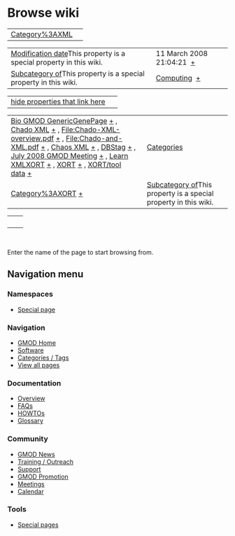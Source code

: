 



<span id="top"></span>




# <span dir="auto">Browse wiki</span>






|                                                   |     |
|---------------------------------------------------|-----|
| [Category%3AXML](/wiki/Category%3AXML "Category%3AXML") |     |

|  |  |
|----|----|
| <span class="smw-highlighter" data-type="1" state="inline" data-title="Property"><span class="smwbuiltin">[Modification date](/wiki/Property:Modification_date "Property:Modification date")</span><span class="smwttcontent">This property is a special property in this wiki.</span></span> | <span class="smwb-value">11 March 2008 21:04:21  <span class="smwsearch">[+](/wiki/Special%3ASearchByProperty/Modification-20date/11-20March-202008-2021:04:21 "Special%3ASearchByProperty/Modification-20date/11-20March-202008-2021:04:21")</span></span> |
| <span class="smw-highlighter" data-type="1" state="inline" data-title="Property"><span class="smwbuiltin">[Subcategory of](/wiki/Property:Subcategory_of "Property:Subcategory of")</span><span class="smwttcontent">This property is a special property in this wiki.</span></span> | <span class="smwb-value">[Computing](/wiki/Category%3AComputing "Category%3AComputing")  <span class="smwsearch">[+](/wiki/Special%3ASearchByProperty/Subcategory-20of/Computing "Special%3ASearchByProperty/Subcategory-20of/Computing")</span></span> |

<span id="smw_browse_incoming"></span>

|  |  |
|----|----|
| [hide properties that link here](/mediawiki/index.php?title=Special:Browse&offset=0&dir=out&article=Category%3AXML)  |  |

|  |  |
|----|----|
| <span class="smwb-ivalue">[Bio GMOD GenericGenePage](/wiki/Bio_GMOD_GenericGenePage "Bio GMOD GenericGenePage") <span class="smwbrowse">[+](/wiki/Special%3ABrowse/Bio-20GMOD-20GenericGenePage "Special%3ABrowse/Bio-20GMOD-20GenericGenePage")</span></span> , <span class="smwb-ivalue">[Chado XML](/wiki/Chado_XML "Chado XML") <span class="smwbrowse">[+](/wiki/Special%3ABrowse/Chado-20XML "Special%3ABrowse/Chado-20XML")</span></span> , <span class="smwb-ivalue">[File:Chado-XML-overview.pdf](/wiki/File:Chado-XML-overview.pdf "File:Chado-XML-overview.pdf") <span class="smwbrowse">[+](/wiki/Special%3ABrowse/File:Chado-2DXML-2Doverview.pdf "Special%3ABrowse/File:Chado-2DXML-2Doverview.pdf")</span></span> , <span class="smwb-ivalue">[File:Chado-and-XML.pdf](/wiki/File:Chado-and-XML.pdf "File:Chado-and-XML.pdf") <span class="smwbrowse">[+](/wiki/Special%3ABrowse/File:Chado-2Dand-2DXML.pdf "Special%3ABrowse/File:Chado-2Dand-2DXML.pdf")</span></span> , <span class="smwb-ivalue">[Chaos XML](/wiki/Chaos_XML "Chaos XML") <span class="smwbrowse">[+](/wiki/Special%3ABrowse/Chaos-20XML "Special%3ABrowse/Chaos-20XML")</span></span> , <span class="smwb-ivalue">[DBStag](/wiki/DBStag "DBStag") <span class="smwbrowse">[+](/wiki/Special%3ABrowse/DBStag "Special%3ABrowse/DBStag")</span></span> , <span class="smwb-ivalue">[July 2008 GMOD Meeting](/wiki/July_2008_GMOD_Meeting "July 2008 GMOD Meeting") <span class="smwbrowse">[+](/wiki/Special%3ABrowse/July-202008-20GMOD-20Meeting "Special%3ABrowse/July-202008-20GMOD-20Meeting")</span></span> , <span class="smwb-ivalue">[Learn XMLXORT](/wiki/Learn_XMLXORT "Learn XMLXORT") <span class="smwbrowse">[+](/wiki/Special%3ABrowse/Learn-20XMLXORT "Special%3ABrowse/Learn-20XMLXORT")</span></span> , <span class="smwb-ivalue">[XORT](/wiki/XORT "XORT") <span class="smwbrowse">[+](/wiki/Special%3ABrowse/XORT "Special%3ABrowse/XORT")</span></span> , <span class="smwb-ivalue">[XORT/tool data](/wiki/XORT/tool_data "XORT/tool data") <span class="smwbrowse">[+](/wiki/Special%3ABrowse/XORT-2Ftool-20data "Special%3ABrowse/XORT-2Ftool-20data")</span></span> | [Categories](/wiki/Special%3ACategories "Special%3ACategories") |
| <span class="smwb-ivalue">[Category%3AXORT](/wiki/Category%3AXORT "Category%3AXORT") <span class="smwbrowse">[+](/wiki/Special%3ABrowse/Category%3AXORT "Special%3ABrowse/Category%3AXORT")</span></span> | <span class="smw-highlighter" data-type="1" state="inline" data-title="Property"><span class="smwbuiltin">[Subcategory of](/wiki/Property:Subcategory_of "Property:Subcategory of")</span><span class="smwttcontent">This property is a special property in this wiki.</span></span> |

|     |     |
|-----|-----|
|     |     |

 

Enter the name of the page to start browsing from.  








## Navigation menu



### Namespaces

- <span id="ca-nstab-special">[Special
  page](/wiki/Special%3ABrowse/Category%3AXML "This is a special page, you cannot edit the page itself")</span>






### Navigation



- <span id="n-GMOD-Home">[GMOD Home](/wiki/Main_Page)</span>
- <span id="n-Software">[Software](/wiki/GMOD_Components)</span>
- <span id="n-Categories-.2F-Tags">[Categories /
  Tags](/wiki/Categories)</span>
- <span id="n-View-all-pages">[View all
  pages](/wiki/Special:AllPages)</span>




### Documentation



- <span id="n-Overview">[Overview](/wiki/Overview)</span>
- <span id="n-FAQs">[FAQs](/wiki/Category%3AFAQ)</span>
- <span id="n-HOWTOs">[HOWTOs](/wiki/Category%3AHOWTO)</span>
- <span id="n-Glossary">[Glossary](/wiki/Glossary)</span>




### Community



- <span id="n-GMOD-News">[GMOD News](/wiki/GMOD_News)</span>
- <span id="n-Training-.2F-Outreach">[Training /
  Outreach](/wiki/Training_and_Outreach)</span>
- <span id="n-Support">[Support](/wiki/Support)</span>
- <span id="n-GMOD-Promotion">[GMOD
  Promotion](/wiki/GMOD_Promotion)</span>
- <span id="n-Meetings">[Meetings](/wiki/Meetings)</span>
- <span id="n-Calendar">[Calendar](/wiki/Calendar)</span>




### Tools



- <span id="t-specialpages"><a href="/wiki/Special%3ASpecialPages" accesskey="q"
  title="A list of all special pages [q]">Special pages</a></span>








<!-- -->




